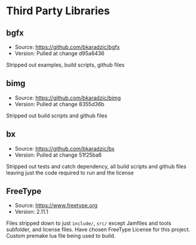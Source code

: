 # Third Party Libraries

## bgfx

- Source: https://github.com/bkaradzic/bgfx
- Version: Pulled at change d95a6436

Stripped out examples, build scripts, github files

## bimg

- Source: https://github.com/bkaradzic/bimg
- Version: Pulled at change 8355d36b

Stripped out build scripts and github files

## bx

- Source: https://github.com/bkaradzic/bx
- Version: Pulled at change 51f25ba6

Stripped out tests and catch dependency, all build scripts and github files leaving just the code required to run and the license

## FreeType

- Source: https://www.freetype.org
- Version: 2.11.1

Files stripped down to just `include/`, `src/` except Jamfiles and tools subfolder, and license files. Have chosen FreeType License for this project. Custom premake lua file being used to build.
